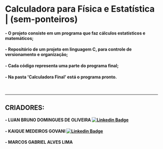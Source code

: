 # **Calculadora para Física e Estatística** | (sem-ponteiros)
#### - O projeto consiste em um programa que faz cálculos estatísticos e matemáticos;
#### - Repositório de um projeto em linguagem C, para controle de versionamento e organização;
#### - Cada código representa uma parte do programa final;
#### - Na pasta 'Calculadora Final' está o programa pronto. 
<br/>

 ----------------------------------------------------------------

## **CRIADORES:**
#### - LUAN BRUNO DOMINGUES DE OLIVEIRA  [![Linkedin Badge](https://img.shields.io/badge/-LinkedIn-blue?style=flat-square&logo=Linkedin&logoColor=white&link=https://www.linkedin.com/in/luan-bruno-2004031bb/)](https://www.linkedin.com/in/luan-bruno-2004031bb/)
#### - KAIQUE MEDEIROS GOVANI [![Linkedin Badge](https://img.shields.io/badge/-LinkedIn-blue?style=flat-square&logo=Linkedin&logoColor=white&link=https://www.linkedin.com/in/kaique-govani/)](https://www.linkedin.com/in/kaique-govani/)
#### - MARCOS GABRIEL ALVES LIMA
